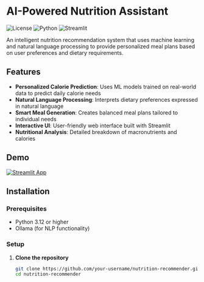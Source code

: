 # AI-Powered Nutrition Assistant

![License](https://img.shields.io/badge/license-MIT-blue.svg)
![Python](https://img.shields.io/badge/python-3.12+-blue.svg)
![Streamlit](https://img.shields.io/badge/streamlit-1.49.1-orange.svg)

An intelligent nutrition recommendation system that uses machine learning and natural language processing to provide personalized meal plans based on user preferences and dietary requirements.

## Features

- **Personalized Calorie Prediction**: Uses ML models trained on real-world data to predict daily calorie needs
- **Natural Language Processing**: Interprets dietary preferences expressed in natural language
- **Smart Meal Generation**: Creates balanced meal plans tailored to individual needs
- **Interactive UI**: User-friendly web interface built with Streamlit
- **Nutritional Analysis**: Detailed breakdown of macronutrients and calories

## Demo

[![Streamlit App](https://static.streamlit.io/badges/streamlit_badge_black_white.svg)](https://your-app-url.streamlit.app)

## Installation

### Prerequisites

- Python 3.12 or higher
- Ollama (for NLP functionality)

### Setup

1. **Clone the repository**
   ```bash
   git clone https://github.com/your-username/nutrition-recommender.git
   cd nutrition-recommender